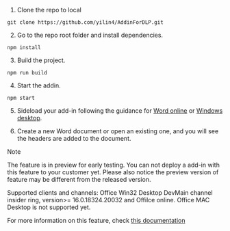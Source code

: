 1. Clone the repo to local
```git
git clone https://github.com/yilin4/AddinForDLP.git
```
2. Go to the repo root folder and install dependencies.
```git
npm install
```
3. Build the project.
```git
npm run build
```
4. Start the addin.
```git
npm start
```
5. Sideload your add-in following the guidance for [Word online](https://learn.microsoft.com/office/dev/add-ins/testing/sideload-office-add-ins-for-testing) or [Windows desktop](https://learn.microsoft.com/office/dev/add-ins/testing/create-a-network-shared-folder-catalog-for-task-pane-and-content-add-ins).

6. Create a new Word document or open an existing one, and you will see the headers are added to the document.

> [!NOTE]
> The feature is in preview for early testing. You can not deploy a add-in with this feature to your customer yet. Please also notice the preview version of feature may be different from the released version.
> 
> Supported clients and channels: Office Win32 Desktop DevMain channel insider ring, version>= 16.0.18324.20032 and Offilce online. Office MAC Desktop is not supported yet.
> 
> For more information on this feature, check [this documentation](https://github.com/OfficeDev/office-js-docs-pr/blob/WXP-event-based-activation/docs/develop/WXP-event-based-activation.md)
